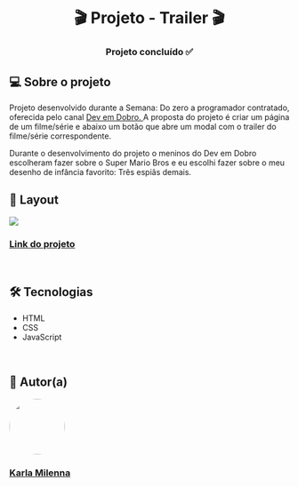 <h1 align="center"> 🎬 Projeto - Trailer 🎬</h1>

<h3 align="center"> 
	Projeto concluído ✅
</h3>

<h2>💻 Sobre o projeto</h2>
<p>Projeto desenvolvido durante a Semana: Do zero a programador contratado, oferecida pelo canal <a href="https://www.youtube.com/@DevemDobro" target="-blank">Dev em Dobro. </a>A proposta do projeto é criar um página de um filme/série e abaixo um botão que abre um modal com o trailer do filme/série correspondente.</p> 

<p>Durante o desenvolvimento do projeto o meninos do Dev em Dobro escolheram fazer sobre o Super Mario Bros e eu escolhi fazer sobre o  meu desenho de infância favorito: Três espiãs demais.</p>


<h2>🎨 Layout</h2>
<img src="src/imagens/gif-projeto.gif"/>
<h3><a href="https://kamilenna.github.io/projeto-trailer/">Link do projeto</a></h3>

<br>

<h2>🛠 Tecnologias</h2>
<ul>
    <li>HTML</li>
    <li>CSS</li>
    <li>JavaScript</li>
</ul>

<br>

<h2>🦸 Autor(a)</h2>
<a href="https://karlamilenna.netlify.app/">
 <img style="border-radius: 50%;" src="https://avatars.githubusercontent.com/u/62101215?v=4" width="100px;" alt=""/>
 <br />
 <h3><b>Karla Milenna</b></h3></a>
